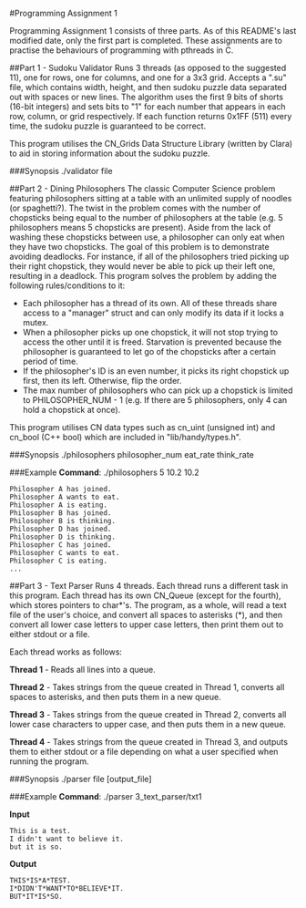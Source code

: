 #Programming Assignment 1

Programming Assignment 1 consists of three parts. As of this README's last modified date, only the first part is completed.
These assignments are to practise the behaviours of programming with pthreads in C.

##Part 1 - Sudoku Validator
Runs 3 threads (as opposed to the suggested 11), one for rows, one for columns, and one for a 3x3 grid. Accepts a ".su" file, which contains width, height, and then sudoku puzzle data separated out with spaces or new lines. The algorithm uses the first 9 bits of shorts (16-bit integers) and sets bits to "1" for each number that appears in each row, column, or grid respectively. If each function returns 0x1FF (511) every time, the sudoku puzzle is guaranteed to be correct.

This program utilises the CN\_Grids Data Structure Library (written by Clara) to aid in storing information about the sudoku puzzle.

###Synopsis
./validator file

##Part 2 - Dining Philosophers
The classic Computer Science problem featuring philosophers sitting at a table with an unlimited supply of noodles (or spaghetti?). The twist in the problem comes with the number of chopsticks being equal to the number of philosophers at the table (e.g. 5 philosophers means 5 chopsticks are present). Aside from the lack of washing these chopsticks between use, a philosopher can only eat when they have two chopsticks. The goal of this problem is to demonstrate avoiding deadlocks. For instance, if all of the philosophers tried picking up their right chopstick, they would never be able to pick up their left one, resulting in a deadlock. This program solves the problem by adding the following rules/conditions to it:

+ Each philosopher has a thread of its own. All of these threads share access to a "manager" struct and can only modify its data if it locks a mutex.
+ When a philosopher picks up one chopstick, it will not stop trying to access the other until it is freed. Starvation is prevented because the philosopher is guaranteed to let go of the chopsticks after a certain period of time.
+ If the philosopher's ID is an even number, it picks its right chopstick up first, then its left. Otherwise, flip the order.
+ The max number of philosophers who can pick up a chopstick is limited to PHILOSOPHER\_NUM - 1 (e.g. If there are 5 philosophers, only 4 can hold a chopstick at once).

This program utilises CN data types such as cn\_uint (unsigned int) and cn\_bool (C++ bool) which are included in "lib/handy/types.h".

###Synopsis
./philosophers philosopher\_num eat\_rate think\_rate

###Example
**Command**: ./philosophers 5 10.2 10.2
```
Philosopher A has joined.
Philosopher A wants to eat.
Philosopher A is eating.
Philosopher B has joined.
Philosopher B is thinking.
Philosopher D has joined.
Philosopher D is thinking.
Philosopher C has joined.
Philosopher C wants to eat.
Philosopher C is eating.
...
```

##Part 3 - Text Parser
Runs 4 threads. Each thread runs a different task in this program. Each thread has its own CN\_Queue (except for the fourth), which stores pointers to char\*'s. The program, as a whole, will read a text file of the user's choice, and convert all spaces to asterisks (\*), and then convert all lower case letters to upper case letters, then print them out to either stdout or a file.

Each thread works as follows:

**Thread 1** - Reads all lines into a queue.

**Thread 2** - Takes strings from the queue created in Thread 1, converts all spaces to asterisks, and then puts them in a new queue.

**Thread 3** - Takes strings from the queue created in Thread 2, converts all lower case characters to upper case, and then puts them in a new queue.

**Thread 4** - Takes strings from the queue created in Thread 3, and outputs them to either stdout or a file depending on what a user specified when running the program.

###Synopsis
./parser file [output\_file]

###Example
**Command**: ./parser 3\_text\_parser/txt1

**Input**
```
This is a test.
I didn't want to believe it.
but it is so.
```

**Output**
```
THIS*IS*A*TEST.
I*DIDN'T*WANT*TO*BELIEVE*IT.
BUT*IT*IS*SO.
```
